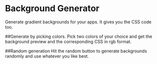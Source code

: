 # Background Generator

Generate gradient backgrounds for your apps. It gives you the CSS code too. 

##Generate by picking colors. 
Pick two colors of your choice and get the background preview and the corresponding CSS in rgb format. 

##Random generation
Hit the random button to generate backgrounds randomly and use whatever you like best. 
